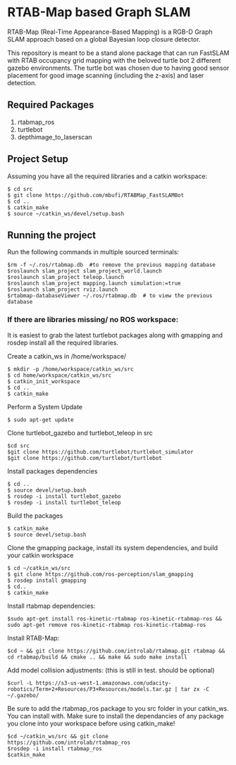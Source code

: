 # RTAB-Map based Graph SLAM
RTAB-Map (Real-Time Appearance-Based Mapping) is a RGB-D Graph SLAM approach based on a global Bayesian loop closure detector. 

This repository is meant to be a stand alone package that can run FastSLAM with RTAB occupancy grid mapping with the beloved turtle bot 2 different gazebo environments. The turtle bot was chosen due to having good sensor placement for good image scanning (including the z-axis) and laser detection.

## Required Packages
1. rtabmap_ros 
2. turtlebot 
3. depthimage_to_laserscan


## Project Setup
Assuming you have all the required libraries and a catkin workspace:

```
$ cd src
$ git clone https://github.com/mbufi/RTABMap_FastSLAMBot
$ cd ..
$ catkin_make
$ source ~/catkin_ws/devel/setup.bash
```
## Running the project

Run the following commands in multiple sourced terminals:
```
$rm -f ~/.ros/rtabmap.db  #to remove the previous mapping database
$roslaunch slam_project slam_project_world.launch
$roslaunch slam_project teleop.launch
$roslaunch slam_project mapping.launch simulation:=true
$roslaunch slam_project rviz.launch
$rtabmap-databaseViewer ~/.ros/rtabmap.db  # to view the previous database 

```

### If there are libraries missing/ no ROS workspace:
It is easiest to grab the latest turtlebot packages along with gmapping and rosdep install all the required libraries.

Create a catkin_ws in /home/workspace/
```
$ mkdir -p /home/workspace/catkin_ws/src
$ cd home/workspace/catkin_ws/src
$ catkin_init_workspace
$ cd ..
$ catkin_make
```
Perform a System Update
```
$ sudo apt-get update
```
Clone turtlebot_gazebo and turtlebot_teleop in src
```
$cd src
$git clone https://github.com/turtlebot/turtlebot_simulator
$git clone https://github.com/turtlebot/turtlebot
```
Install packages dependencies
```
$ cd ..
$ source devel/setup.bash
$ rosdep -i install turtlebot_gazebo
$ rosdep -i install turtlebot_teleop
```
Build the packages
```
$ catkin_make
$ source devel/setup.bash
```

Clone the gmapping package, install its system dependencies, and build your catkin workspace
```
$ cd ~/catkin_ws/src
$ git clone https://github.com/ros-perception/slam_gmapping
$ rosdep install gmapping
$ cd..
$ catkin_make
```

Install rtabmap dependencies: 
```
$sudo apt-get install ros-kinetic-rtabmap ros-kinetic-rtabmap-ros && sudo apt-get remove ros-kinetic-rtabmap ros-kinetic-rtabmap-ros
```
Install RTAB-Map: 
```
$cd ~ && git clone https://github.com/introlab/rtabmap.git rtabmap && cd rtabmap/build && cmake .. && make && sudo make install
```

Add model collision adjustments: (this is still in test. should be optional)
```
$curl -L https://s3-us-west-1.amazonaws.com/udacity-robotics/Term+2+Resources/P3+Resources/models.tar.gz | tar zx -C ~/.gazebo/
```

Be sure to add the rtabmap_ros package to you src folder in your catkin_ws. You can install with. Make sure to install the dependancies of any package you clone into your workspace before using catkin_make!
```
$cd ~/catkin_ws/src && git clone https://github.com/introlab/rtabmap_ros
$rosdep -i install rtabmap_ros
$catkin_make
```


